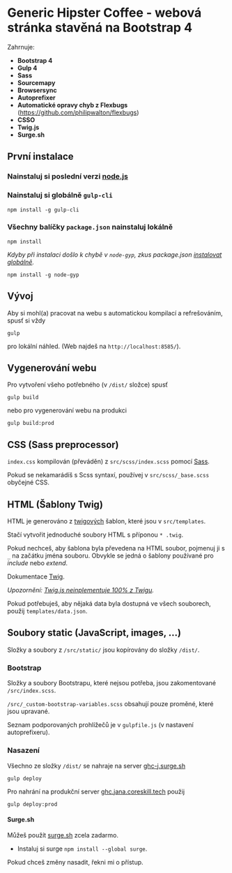 # Generic Hipster Coffee - webová stránka stavěná na Bootstrap 4

Zahrnuje:

- **Bootstrap 4**
- **Gulp 4**
- **Sass**
- **Sourcemapy**
- **Browsersync** 
- **Autoprefixer**
- **Automatické opravy chyb z Flexbugs** (https://github.com/philipwalton/flexbugs) 
- **CSSO**
- **Twig.js**
- **Surge.sh**


## První instalace

### Nainstaluj si poslední verzi [node.js](https://nodejs.org/)

### Nainstaluj si globálně `gulp-cli` 

```shell
npm install -g gulp-cli
```

### Všechny balíčky `package.json` nainstaluj lokálně

```shell
npm install
```

_Kdyby při instalaci došlo k chybě v `node-gyp`, zkus package.json [instalovat globálně](https://github.com/nodejs/node-gyp#installation)._

```shell
npm install -g node-gyp
```


## Vývoj

Aby si mohl(a) pracovat na webu s automatickou kompilací a refrešováním, spusť si vždy

```shell
gulp
```

pro lokální náhled. (Web najdeš na `http://localhost:8585/`).

## Vygenerování webu

Pro vytvoření všeho potřebného (v `/dist/` složce) spusť 

```shell
gulp build
```

nebo pro vygenerování webu na produkci

```shell
gulp build:prod
```

## CSS (Sass preprocessor)

`index.css` kompilován (převáděn) z `src/scss/index.scss` pomocí [Sass](http://sass-lang.com/).

Pokud se nekamarádíš s Scss syntaxí, používej v `src/scss/_base.scss` obyčejné CSS.


## HTML (Šablony Twig)

HTML je generováno z [twigových](https://github.com/twigjs/twig.js/) šablon, které jsou v `src/templates`.

Stačí vytvořit jednoduché soubory HTML s příponou `* .twig`.  

Pokud nechceš, aby šablona byla převedena na HTML soubor, pojmenuj ji s `_` na začátku jména souboru. Obvykle se jedná o šablony používané pro _include_ nebo _extend_.

Dokumentace [Twig](https://twig.symfony.com/doc/2.x/templates.html).

_Upozornění: [Twig.js neinplementuje 100% z Twigu](https://github.com/twigjs/twig.js/wiki/Implementation-Notes)._

Pokud potřebuješ, aby nějaká data byla dostupná ve všech souborech, použij `templates/data.json`.


## Soubory static (JavaScript, images, …)

Složky a soubory z `/src/static/` jsou kopírovány do složky `/dist/`.


### Bootstrap

Složky a soubory Bootstrapu, které nejsou potřeba, jsou zakomentované `/src/index.scss`.

`/src/_custom-bootstrap-variables.scss` obsahují pouze proměné, které jsou upravané.

Seznam podporovaných prohlížečů je v `gulpfile.js` (v nastavení autoprefixeru).


### Nasazení

Všechno ze složky `/dist/` se nahraje na server [ghc-j.surge.sh](https://ghc-j.surge.sh)

```shell
gulp deploy
```

Pro nahrání na produkční server [ghc.jana.coreskill.tech](http://ghc.jana.coreskill.tech) použij


```shell
gulp deploy:prod
```

#### Surge.sh

Můžeš použít [surge.sh](https://surge.sh) zcela zadarmo.

- Instaluj si surge `npm install --global surge`.

Pokud chceš změny nasadit, řekni mi o přístup.
